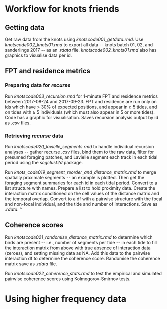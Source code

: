 # Workflow for knots friends

## Getting data

Get raw data from the knots using _knotscode001_getdata.rmd_. Use _knotscode002_knots01.rmd_ to export all data -- knots batch 01, 02, and sanderlings 2017 -- as an _.rdata_ file.
_knotscode002_knots01.rmd_ also has graphics to visualise data per id.

## FPT and residence metrics

### Preparing data for *recurse*

Run _knotscode003_recursion.rmd_ for 1-minute FPT and residence metrics between 2017-08-24 and 2017-09-23. FPT and residence are run only on ids which have > 30% of expected positions, and appear in ≥ 5 tides, and on tides with ≥ 5 individuals (which must also appear in 5 or more tides). Code has a graphic for visualisation. Saves recursion analysis output by id as _.csv_ files.

### Retrieving *recurse* data

Run _knotscode020_lavielle_segments.rmd_ to handle individual recursion analyses -- gather recurse _.csv_ files, bind them to the raw data, filter for presumed foraging patches, and Lavielle segment each track in each tidal period using the _segclust2d_ package.

Run _knots_code019_segment_reorder_and_distance_matrix.rmd_ to merge spatially proximate segments -- an example is plotted. Then get the foraging segment summaries for each id in each tidal period.
Convert to a list structure with names. Prepare a list to hold proximity data. Create the interaction matrix conditioned on the cell values of the distance matrix and the temporal overlap. Convert to a df with a pairwise structure with the focal and non-focal individual, and the tide and number of interactions. Save as _.rdata_. °

## Coherence scores

Run _knotscode021_randomise_distance_matrix.rmd_ to determine which birds are present -- i.e., number of segments per tide -- in each tide to fill the interaction matrix from above with true absence of interaction data (zeroes), and setting missing data as NA. Add this data to the pairwise interaction df to determine the coherence score. Randomise the coherence matrix save as _.rdata_ file.

Run _knotscode022_coherence_stats.rmd_ to test the empirical and simulated pairwise coherence scores using Kolmogorov-Smirnov tests.

# Using higher frequency data
